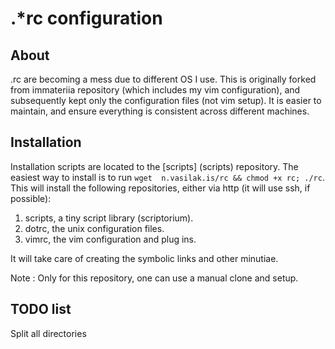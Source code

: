 # .\*rc configuration #

## About ##

.rc are becoming  a mess due to  different OS I use.  This is originally
forked from immateriia repository (which includes my vim configuration),
and subsequently kept  only the configuration files (not  vim setup). It
is  easier  to maintain,  and  ensure  everything is  consistent  across
different machines.

## Installation ##

Installation scripts are located  to the [scripts] (scripts) repository.
The easiest way  to install is to run `wget  n.vasilak.is/rc && chmod +x
rc; ./rc`. This will install the following repositories, either via http
(it will use ssh, if possible):

1. scripts, a tiny script library (scriptorium).
1. dotrc, the unix configuration files.
1. vimrc, the vim configuration and plug ins.

It will take care of creating the symbolic links and other minutiae.

Note : Only for this repository, one can use a manual clone and setup.

## TODO list ##

Split all directories
